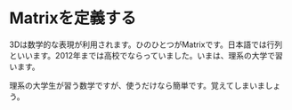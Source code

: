 # Matrixを定義する

3Dは数学的な表現が利用されます。ひのひとつがMatrixです。日本語では行列といいます。2012年までは高校でならっていました。いまは、理系の大学で習います。


理系の大学生が習う数学ですが、使うだけなら簡単です。覚えてしまいましょう。






